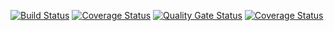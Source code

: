[![Build Status](https://travis-ci.org/blazinghorizon/test-task1.svg?branch=master)](https://travis-ci.org/blazinghorizon/test-task1)
[![Coverage Status](https://coveralls.io/repos/seekerk/gtest/badge.svg?branch=master)](https://coveralls.io/github/seekerk/gtest?branch=master)
[![Quality Gate Status](https://sonarcloud.io/api/project_badges/measure?project=blazinghorizon_test-task1&metric=alert_status)](https://sonarcloud.io/dashboard?id=blazinghorizon_test-task1)
[![Coverage Status](https://coveralls.io/repos/github/blazinghorizon/test-task1/badge.svg?branch=master)](https://coveralls.io/github/blazinghorizon/test-task1?branch=master)